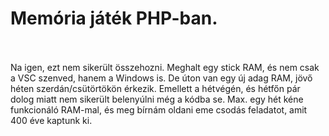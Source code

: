 # Memória játék PHP-ban.
<br>
<br>
Na igen, ezt nem sikerült összehozni. Meghalt egy stick RAM, és nem csak a VSC szenved, hanem a Windows is. De úton van egy új adag RAM, jövő héten szerdán/csütörtökön érkezik. Emellett a hétvégén, és hétfőn pár dolog miatt nem sikerült belenyúlni még a kódba se. Max. egy hét kéne funkcionáló RAM-mal, és meg bírnám oldani eme csodás feladatot, amit 400 éve kaptunk ki.
